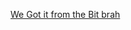 [We Got it from the Bit brah](https://bit.dev/dweez/react/background-image?example=5d96f89b85ad710013257dd9)
